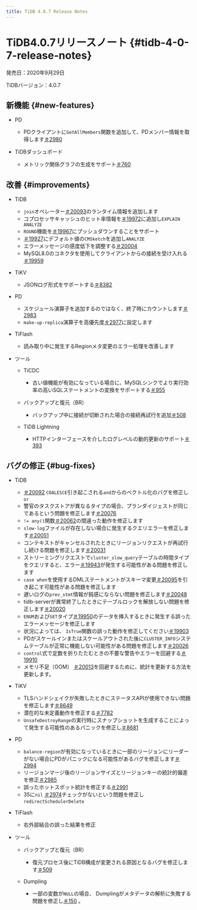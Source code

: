 ```yaml
---
title: TiDB 4.0.7 Release Notes
---
```


# TiDB4.0.7リリースノート {#tidb-4-0-7-release-notes}

発売日：2020年9月29日

TiDBバージョン：4.0.7

## 新機能 {#new-features}

-   PD

    -   PDクライアントに`GetAllMembers`関数を追加して、PDメンバー情報を取得します[＃2980](https://github.com/pingcap/pd/pull/2980)

-   TiDBダッシュボード

    -   メトリック関係グラフの生成をサポート[＃760](https://github.com/pingcap-incubator/tidb-dashboard/pull/760)

## 改善 {#improvements}

-   TiDB

    -   `join`オペレーター[＃20093](https://github.com/pingcap/tidb/pull/20093)のランタイム情報を追加します
    -   コプロセッサキャッシュのヒット率情報を[＃19972](https://github.com/pingcap/tidb/pull/19972)に追加し`EXPLAIN ANALYZE`
    -   `ROUND`機能を[＃19967](https://github.com/pingcap/tidb/pull/19967)にプッシュダウンすることをサポート
    -   [＃19927](https://github.com/pingcap/tidb/pull/19927)にデフォルト値の`CMSketch`を追加し`ANALYZE`
    -   エラーメッセージの感度低下を調整する[＃20004](https://github.com/pingcap/tidb/pull/20004)
    -   MySQL8.0のコネクタを使用してクライアントからの接続を受け入れる[＃19959](https://github.com/pingcap/tidb/pull/19959)

-   TiKV

    -   JSONログ形式をサポートする[＃8382](https://github.com/tikv/tikv/pull/8382)

-   PD

    -   スケジュール演算子を追加するのではなく、終了時にカウントします[＃2983](https://github.com/pingcap/pd/pull/2983)
    -   `make-up-replica`演算子を高優先度[＃2977](https://github.com/pingcap/pd/pull/2977)に設定します

-   TiFlash

    -   読み取り中に発生するRegionメタ変更のエラー処理を改善します

-   ツール

    -   TiCDC

        -   古い値機能が有効になっている場合に、MySQLシンクでより実行効率の高いSQLステートメントの変換をサポートする[＃955](https://github.com/pingcap/tiflow/pull/955)

    -   バックアップと復元（BR）

        -   バックアップ中に接続が切断された場合の接続再試行を追加[＃508](https://github.com/pingcap/br/pull/508)

    -   TiDB Lightning

        -   HTTPインターフェースを介したログレベルの動的更新のサポート[＃393](https://github.com/pingcap/tidb-lightning/pull/393)

## バグの修正 {#bug-fixes}

-   TiDB

    -   [＃20092](https://github.com/pingcap/tidb/pull/20092) `COALESCE`引き起こされる`and`からのベクトル化のバグを修正し`or`
    -   警官のタスクストアが異なるタイプの場合、プランダイジェストが同じであるという問題を修正します[＃20076](https://github.com/pingcap/tidb/pull/20076)
    -   `!= any()`関数[＃20062](https://github.com/pingcap/tidb/pull/20062)の間違った動作を修正します
    -   `slow-log`ファイルが存在しない場合に発生するクエリエラーを修正します[＃20051](https://github.com/pingcap/tidb/pull/20051)
    -   コンテキストがキャンセルされたときにリージョンリクエストが再試行し続ける問題を修正します[＃20031](https://github.com/pingcap/tidb/pull/20031)
    -   ストリーミングリクエストで`cluster_slow_query`テーブルの時間タイプをクエリすると、エラー[＃19943](https://github.com/pingcap/tidb/pull/19943)が発生する可能性がある問題を修正します
    -   `case when`を使用するDMLステートメントがスキーマ変更[＃20095](https://github.com/pingcap/tidb/pull/20095)を引き起こす可能性がある問題を修正します
    -   遅いログの`prev_stmt`情報が鈍感にならない問題を修正します[＃20048](https://github.com/pingcap/tidb/pull/20048)
    -   tidb-serverが異常終了したときにテーブルロックを解放しない問題を修正します[＃20020](https://github.com/pingcap/tidb/pull/20020)
    -   `ENUM`および`SET`タイプ[＃19950](https://github.com/pingcap/tidb/pull/19950)のデータを挿入するときに発生する誤ったエラーメッセージを修正します
    -   状況によっては、 `IsTrue`関数の誤った動作を修正してください[＃19903](https://github.com/pingcap/tidb/pull/19903)
    -   PDがスケールインまたはスケールアウトされた後に`CLUSTER_INFO`システムテーブルが正常に機能しない可能性がある問題を修正します[＃20026](https://github.com/pingcap/tidb/pull/20026)
    -   `control`式で定数を折りたたむときの不要な警告やエラーを回避する[＃19910](https://github.com/pingcap/tidb/pull/19910)
    -   メモリ不足（OOM） [＃20013](https://github.com/pingcap/tidb/pull/20013)を回避するために、統計を更新する方法を更新します。

-   TiKV

    -   TLSハンドシェイクが失敗したときにステータスAPIが使用できない問題を修正します[＃8649](https://github.com/tikv/tikv/pull/8649)
    -   潜在的な未定義動作を修正する[＃7782](https://github.com/tikv/tikv/pull/7782)
    -   `UnsafeDestroyRange`の実行時にスナップショットを生成することによって発生する可能性のあるパニックを修正し[＃8681](https://github.com/tikv/tikv/pull/8681)

-   PD

    -   `balance-region`が有効になっているときに一部のリージョンにリーダーがない場合にPDがパニックになる可能性があるバグを修正します[＃2994](https://github.com/pingcap/pd/pull/2994)
    -   リージョンマージ後のリージョンサイズとリージョンキーの統計的偏差を修正[＃2985](https://github.com/pingcap/pd/pull/2985)
    -   誤ったホットスポット統計を修正する[＃2991](https://github.com/pingcap/pd/pull/2991)
    -   35に`nil` [＃2974](https://github.com/pingcap/pd/pull/2974)チェックがないという問題を修正し`redirectSchedulerDelete`

-   TiFlash

    -   右外部結合の誤った結果を修正

-   ツール

    -   バックアップと復元（BR）

        -   復元プロセス後にTiDB構成が変更される原因となるバグを修正します[＃509](https://github.com/pingcap/br/pull/509)

    -   Dumpling

        -   一部の変数が`NULL`の場合、 Dumplingがメタデータの解析に失敗する問題を修正し[＃150](https://github.com/pingcap/dumpling/pull/150) 。
